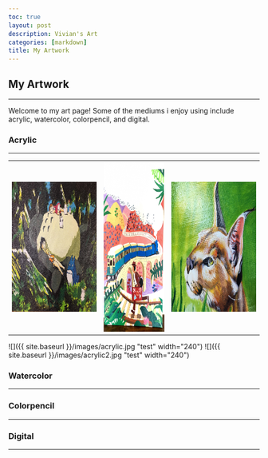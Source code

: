 ```yaml
---
toc: true
layout: post
description: Vivian's Art
categories: [markdown]
title: My Artwork
---
```

<h2>My Artwork</h2>
<hr>
<p>Welcome to my art page! Some of the mediums i enjoy using include acrylic, watercolor, colorpencil, and digital.</p>

<h3>Acrylic</h3>
<hr>
<table>
    <tr>
        <td><img src ="https://github.com/vivianknee/FastPages/blob/master/images/acrylic.jpg?raw=true" width="350" height="260"></td>
        <td><img src="https://github.com/vivianknee/FastPages/blob/master/images/acrylic2.jpg?raw=true" width="250" height="340"></td>
        <td><img src="https://github.com/vivianknee/FastPages/blob/master/images/acrylic3.jpg?raw=true" width="350" height="260"></td>
    <tr>
<table>
![]({{ site.baseurl }}/images/acrylic.jpg "test" width="240")
![]({{ site.baseurl }}/images/acrylic2.jpg "test" width="240")

<h3>Watercolor</h3>
<hr>
<h3>Colorpencil</h3>
<hr>
<h3>Digital</h3>
<hr>
